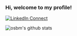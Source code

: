 ### Hi, welcome to my profile!

[![LinkedIn Connect](https://img.shields.io/badge/Linked.in-black?color=0d1117&labelColor=212121&logo=linkedin&style=for-the-badge&logoColor=58a6ff)](https://www.linkedin.com/in/osman-bayram-648883200/)

![osbm's github stats](https://github-readme-stats.vercel.app/api?username=osbm&show_icons=true&title_color=58a6ff&icon_color=69ba52&count_private=true&text_color=f0f6fc&bg_color=0d1117&hide_border=true)

